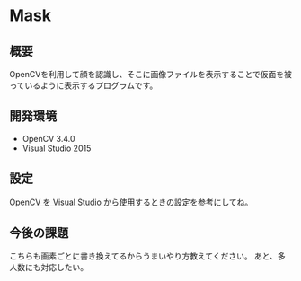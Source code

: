 # Mask

## 概要
OpenCVを利用して顔を認識し、そこに画像ファイルを表示することで仮面を被っているように表示するプログラムです。

## 開発環境
* OpenCV 3.4.0
* Visual Studio 2015

## 設定
[OpenCV を Visual Studio から使用するときの設定](https://github.com/KNCT-KPC/SymmetricalFace#opencv-%E3%82%92-visual-studio-%E3%81%8B%E3%82%89%E4%BD%BF%E7%94%A8%E3%81%99%E3%82%8B%E3%81%A8%E3%81%8D%E3%81%AE%E8%A8%AD%E5%AE%9A)を参考にしてね。

## 今後の課題
こちらも画素ごとに書き換えてるからうまいやり方教えてください。
あと、多人数にも対応したい。

